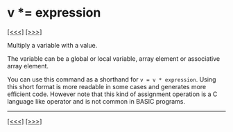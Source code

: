 # v \*= expression

[\[\<\<\<\]](ug_25.121.md) [\[\>\>\>\]](ug_25.123.md)

Multiply a variable with a value.

The variable can be a global or local variable, array element or
associative array element.

You can use this command as a shorthand for `v = v * expression`. Using
this short format is more readable in some cases and generates more
efficient code. However note that this kind of assignment operation is a
C language like operator and is not common in BASIC programs.

-----

[\[\<\<\<\]](ug_25.121.md) [\[\>\>\>\]](ug_25.123.md)
